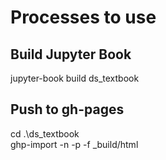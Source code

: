 # Processes to use

## Build Jupyter Book

jupyter-book build ds_textbook

## Push to gh-pages

cd .\ds_textbook\
ghp-import -n -p -f _build/html